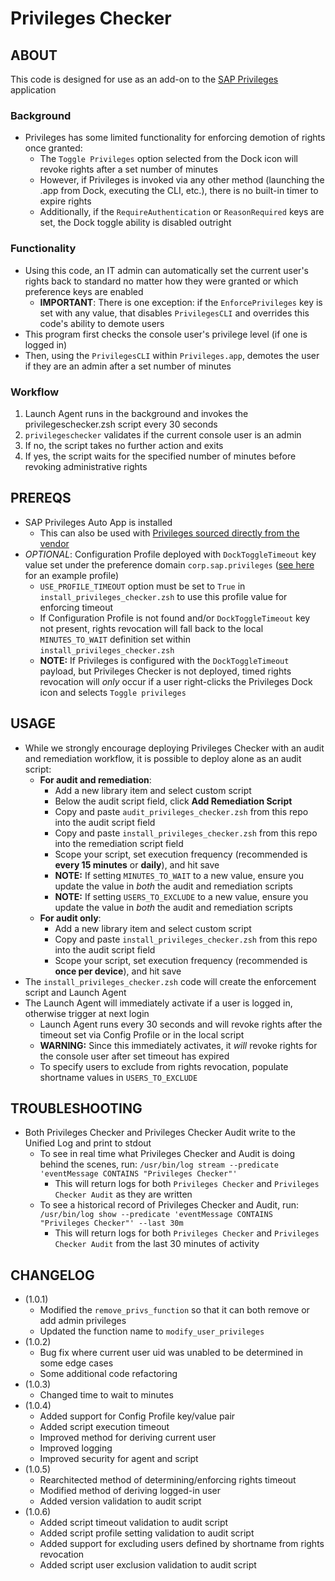 # Privileges Checker

## ABOUT

This code is designed for use as an add-on to the [SAP Privileges](https://github.com/SAP/macOS-enterprise-privileges) application

### Background 

- Privileges has some limited functionality for enforcing demotion of rights once granted:
    - The `Toggle Privileges` option selected from the Dock icon will revoke rights after a set number of minutes
    - However, if Privileges is invoked via any other method (launching the .app from Dock, executing the CLI, etc.), there is no built-in timer to expire rights 
    - Additionally, if the `RequireAuthentication` or `ReasonRequired` keys are set, the Dock toggle ability is disabled outright

### Functionality

- Using this code, an IT admin can automatically set the current user's rights back to standard no matter how they were granted or which preference keys are enabled
    - **IMPORTANT**: There is one exception: if the `EnforcePrivileges` key is set with any value, that disables `PrivilegesCLI` and overrides this code's ability to demote users
- This program first checks the console user's privilege level (if one is logged in)
- Then, using the `PrivilegesCLI` within `Privileges.app`, demotes the user if they are an admin after a set number of minutes

### Workflow

1. Launch Agent runs in the background and invokes the privilegeschecker.zsh script every 30 seconds
2. `privilegeschecker` validates if the current console user is an admin
3. If no, the script takes no further action and exits
4. If yes, the script waits for the specified number of minutes before revoking administrative rights

## PREREQS

- SAP Privileges Auto App is installed
    - This can also be used with [Privileges sourced directly from the vendor](https://github.com/SAP/macOS-enterprise-privileges/releases)
- *OPTIONAL*: Configuration Profile deployed with `DockToggleTimeout` key value set under the preference domain `corp.sap.privileges` ([see here](https://github.com/SAP/macOS-enterprise-privileges/blob/main/application_management/example_profiles/DockToggleTimeout/Example_DockToggleTimeout.mobileconfig) for an example profile)
    - `USE_PROFILE_TIMEOUT` option must be set to `True` in `install_privileges_checker.zsh` to use this profile value for enforcing timeout 
    - If Configuration Profile is not found and/or `DockToggleTimeout` key not present, rights revocation will fall back to the local `MINUTES_TO_WAIT` definition set within `install_privileges_checker.zsh`
    - **NOTE:** If Privileges is configured with the `DockToggleTimeout` payload, but Privileges Checker is not deployed, timed rights revocation will *only* occur if a user right-clicks the Privileges Dock icon and selects `Toggle privileges`

## USAGE

- While we strongly encourage deploying Privileges Checker with an audit and remediation workflow, it is possible to deploy alone as an audit script:
    - **For audit and remediation**:
        - Add a new library item and select custom script
        - Below the audit script field, click **Add Remediation Script**
        - Copy and paste `audit_privileges_checker.zsh` from this repo into the audit script field
        - Copy and paste `install_privileges_checker.zsh` from this repo into the remediation script field 
        - Scope your script, set execution frequency (recommended is **every 15 minutes** or **daily**), and hit save
        - **NOTE:** If setting `MINUTES_TO_WAIT` to a new value, ensure you update the value in *both* the audit and remediation scripts
        - **NOTE:** If setting `USERS_TO_EXCLUDE` to a new value, ensure you update the value in *both* the audit and remediation scripts
    - **For audit only**:
        - Add a new library item and select custom script
        - Copy and paste `install_privileges_checker.zsh` from this repo into the audit script field 
        - Scope your script, set execution frequency (recommended is **once per device**), and hit save
- The `install_privileges_checker.zsh` code will create the enforcement script and Launch Agent
- The Launch Agent will immediately activate if a user is logged in, otherwise trigger at next login
    - Launch Agent runs every 30 seconds and will revoke rights after the timeout set via Config Profile or in the local script
    - **WARNING:** Since this immediately activates, it *will* revoke rights for the console user after set timeout has expired
    - To specify users to exclude from rights revocation, populate shortname values in `USERS_TO_EXCLUDE`

## TROUBLESHOOTING

- Both Privileges Checker and Privileges Checker Audit write to the Unified Log and print to stdout
    - To see in real time what Privileges Checker and Audit is doing behind the scenes, run: `/usr/bin/log stream --predicate 'eventMessage CONTAINS "Privileges Checker"'`
        - This will return logs for both `Privileges Checker` and `Privileges Checker Audit` as they are written
    - To see a historical record of Privileges Checker and Audit, run: `/usr/bin/log show --predicate 'eventMessage CONTAINS "Privileges Checker"' --last 30m`
        - This will return logs for both `Privileges Checker` and `Privileges Checker Audit` from the last 30 minutes of activity

## CHANGELOG

- (1.0.1)
   - Modified the `remove_privs_function` so that it can both remove or add admin privileges
   - Updated the function name to `modify_user_privileges`
- (1.0.2)
   - Bug fix where current user uid was unabled to be determined in some edge cases
   - Some additional code refactoring
- (1.0.3)
   - Changed time to wait to minutes
- (1.0.4)
   - Added support for Config Profile key/value pair
   - Added script execution timeout
   - Improved method for deriving current user
   - Improved logging
   - Improved security for agent and script
- (1.0.5)
   - Rearchitected method of determining/enforcing rights timeout
   - Modified method of deriving logged-in user
   - Added version validation to audit script
- (1.0.6)
   - Added script timeout validation to audit script
   - Added script profile setting validation to audit script
   - Added support for excluding users defined by shortname from rights revocation 
   - Added script user exclusion validation to audit script
